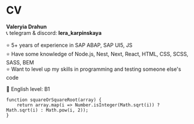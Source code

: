 # CV

**Valeryia Drahun**<br>
📞 telegram & discord: **lera_karpinskaya**

⭐ 5+ years of experience in SAP ABAP, SAP UI5, JS<br>
⭐ Have some knowledge of Node.js, Nest, Next, React, HTML, CSS, SCSS, SASS, BEM<br>
⭐ Want to level up my skills in programming and testing someone else's code<br>

📌 English level: B1

```
function squareOrSquareRoot(array) {
    return array.map(i => Number.isInteger(Math.sqrt(i)) ? Math.sqrt(i) : Math.pow(i, 2));
}
```
